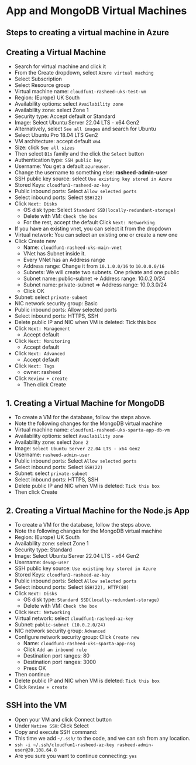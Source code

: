 # App and MongoDB Virtual Machines

## Steps to creating a virtual machine in Azure

## Creating a Virtual Machine

- Search for virtual machine and click it
- From the Create dropdown, select `Azure virtual maching`
- Select Subscription
- Select Resource group
- Virtual machine name: `cloudfun1-rasheed-uks-test-vm`
- Region: (Europe) UK South
- Availability options: select `Availability zone`
- Availability zone: select Zone 1
- Security type: Accept default or Standard
- Image: Select Ubuntu Server 22.04 LTS - x64 Gen2
- Alternatively, select `See all images` and search for Ubuntu
- Select Ubuntu Pro 18.04 LTS Gen2
- VM architecture: accept default `x64`
- Size: click `See all sizes`
- Then select `B1s` family and the click the `Select` button
- Authentication type: `SSH public key`
- Username: You get a default `azureuser`.
- Change the username to something else: **rasheed-admin-user**
- SSH public key source: select `Use existing key stored in Azure`
- Stored Keys: `cloudfun1-rasheed-az-key`
- Public inbound ports: Select `Allow selected ports`
- Select inbound ports: Select `SSH(22)`
- Click `Next: Disks`
  - OS disk type: Select `Standard SSD(locally-redundant-storage)`
  - Delete with VM: `Check the box`
  - For the rest, accept the default
    Click `Next: Networking`
- If you have an existing vnet, you can select it from the dropdown
- Virtual network: You can select an existing one or create a new one
- Click Create new
  - Name: `cloudfun1-rasheed-uks-main-vnet`
  - VNet has Subnet inside it.
  - Every VNet has an Address range
  - Address range: Change it from `10.1.0.0/16` to `10.0.0.0/16`
  - Subnets: We will create two subnets. One private and one public
  - Subnet name: public-subnet => Address range: 10.0.2.0/24
  - Subnet name: private-subnet => Address range: 10.0.3.0/24
  - Click OK
- Subnet: select `private-subnet`
- NIC network security group: Basic
- Public inbound ports: Allow selected ports
- Select inbound ports: HTTPS, SSH
- Delete public IP and NIC when VM is deleted: Tick this box
- Click `Next: Management`
  - Accept default
- Click `Next: Monitoring`
  - Accept default
- Click `Next: Advanced`
  - Accept default
- Click `Next: Tags`
  - owner: rasheed
- Click `Review + create`
  - Then click Create

## 1. Creating a Virtual Machine for MongoDB

- To create a VM for the database, follow the steps above.
- Note the following changes for the MongoDB virtual machine
- Virtual machine name: `cloudfun1-rasheed-uks-sparta-app-db-vm`
- Availability options: select `Availability zone`
- Availability zone: select `Zone 2`
- Image: `Select Ubuntu Server 22.04 LTS - x64 Gen2`
- Username: `rasheed-admin-user`
- Public inbound ports: Select `Allow selected ports`
- Select inbound ports: Select `SSH(22)`
- Subnet: select `private-subnet`
- Select inbound ports: HTTPS, SSH
- Delete public IP and NIC when VM is deleted: `Tick this box`
- Then click Create

## 2. Creating a Virtual Machine for the Node.js App

- To create a VM for the database, follow the steps above.
- Note the following changes for the MongoDB virtual machine
- Region: (Europe) UK South
- Availability zone: select Zone 1
- Security type: Standard
- Image: Select Ubuntu Server 22.04 LTS - x64 Gen2
- Username: `devop-user`
- SSH public key source: `Use existing key stored in Azure`
- Stored Keys: `cloudfun1-rasheed-az-key`
- Public inbound ports: Select `Allow selected ports`
- Select inbound ports: Select `SSH(22), HTTP(80)`
- Click `Next: Disks`
  - OS disk type: `Standard SSD(locally-redundant-storage)`
  - Delete with VM: `Check the box`
- Click `Next: Networking`
- Virtual network: select `cloudfun1-rasheed-az-key`
- Subnet: `public-subnet (10.0.2.0/24)`
- NIC network security group: `Advanced`
- Configure network security group: Click `Create new`
  - Name: `cloudfun1-rasheed-uks-sparta-app-nsg`
  - Click `Add an inbound rule`
  - Destination port ranges: 80
  - Destination port ranges: 3000
  - Press OK
- Then continue
- Delete public IP and NIC when VM is deleted: `Tick this box`
- Click `Review + create`

## SSH into the VM
- Open your VM and click Connect button
- Under `Native SSH`: Click Select
- Copy and execute SSH command:
- This time we add `~/.ssh/` to the code, and we can ssh from any location.
- `ssh -i ~/.ssh/cloudfun1-rasheed-az-key rasheed-admin-user@20.108.64.8`
- Are you sure you want to continue connecting: `yes`